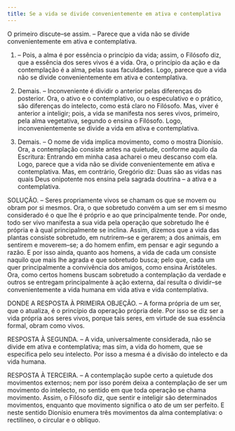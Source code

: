 ```yaml
---
title: Se a vida se divide convenientemente em ativa e contemplativa
---
```


O primeiro discute–se assim. – Parece que a vida não se divide convenientemente em ativa e contemplativa.  

1. – Pois, a alma é por essência o princípio da vida; assim, o Filósofo diz, que a essência dos seres vivos é a vida. Ora, o princípio da ação e da contemplação é a alma, pelas suas faculdades. Logo, parece que a vida não se divide convenientemente em ativa e contemplativa.  

2. Demais. – Inconveniente é dividir o anterior pelas diferenças do posterior. Ora, o ativo e o contemplativo, ou o especulativo e o prático, são diferenças do intelecto, como está claro no Filósofo. Mas, viver é anterior a inteligir; pois, a vida se manifesta nos seres vivos, primeiro, pela alma vegetativa, segundo o ensina o Filósofo. Logo, inconvenientemente se divide a vida em ativa e contemplativa.  

3. Demais. – O nome de vida implica movimento, como o mostra Dionísio. Ora, a contemplação consiste antes na quietude, conforme aquilo da Escritura: Entrando em minha casa acharei o meu descanso com ela. Logo, parece que a vida não se divide convenientemente em ativa e contemplativa.  Mas, em contrário, Gregório diz: Duas são as vidas nas quais Deus onipotente nos ensina pela sagrada doutrina – a ativa e a contemplativa.  

SOLUÇÃO. – Seres propriamente vivos se chamam os que se movem ou obram por si mesmos. Ora, o que sobretudo convém a um ser em si mesmo considerado é o que lhe é próprio e ao que principalmente tende. Por onde, todo ser vivo manifesta a sua vida pela operação que sobretudo lhe é própria e à qual principalmente se inclina. Assim, dizemos que a vida das plantas consiste sobretudo, em nutrirem–se e gerarem; a dos animais, em sentirem e moverem–se; a do homem enfim, em pensar e agir segundo a razão. E por isso ainda, quanto aos homens, a vida de cada um consiste naquilo que mais lhe agrada e que sobretudo busca; pelo que, cada um quer principalmente a convivência dos amigos, como ensina Aristóteles. Ora, como certos homens buscam sobretudo a contemplação da verdade e outros se entregam principalmente à ação externa, daí resulta o dividir–se convenientemente a vida humana em vida ativa e vida contemplativa.  

DONDE A RESPOSTA À PRIMEIRA OBJEÇÃO. – A forma própria de um ser, que o atualiza, é o princípio da operação própria dele. Por isso se diz ser a vida própria aos seres vivos, porque tais seres, em virtude de sua essência formal, obram como vivos.  

RESPOSTA À SEGUNDA. – A vida, universalmente considerada, não se divide em ativa e contemplativa; mas sim, a vida do homem, que se especifica pelo seu intelecto. Por isso a mesma é a divisão do intelecto e da vida humana. 

RESPOSTA À TERCEIRA. – A contemplação supõe certo a quietude dos movimentos externos; nem por isso porém deixa a contemplação de ser um movimento do intelecto, no sentido em que toda operação se chama movimento. Assim, o Filósofo diz, que sentir e inteligir são determinados movimentos, enquanto que movimento significa o ato de um ser perfeito. E neste sentido Dionísio enumera três movimentos da alma contemplativa: o rectilíneo, o circular e o oblíquo.